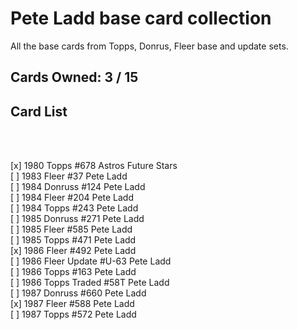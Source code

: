 # Pete Ladd base card collection

All the base cards from Topps, Donrus, Fleer base and update sets.

## Cards Owned: 3 / 15

## Card List

<style>span[class="checked"]{color: green;}</style><br>
<style>span[class="unchecked"]{color: red;}</style><br>
[x] 1980 Topps  #678 Astros Future Stars<br>
[ ] 1983 Fleer  #37 Pete Ladd<br>
[ ] 1984 Donruss  #124 Pete Ladd<br>
[ ] 1984 Fleer  #204 Pete Ladd<br>
[ ] 1984 Topps  #243 Pete Ladd<br>
[ ] 1985 Donruss  #271 Pete Ladd<br>
[ ] 1985 Fleer  #585 Pete Ladd<br>
[ ] 1985 Topps  #471 Pete Ladd<br>
[x] 1986 Fleer  #492 Pete Ladd<br>
[ ] 1986 Fleer Update #U-63 Pete Ladd<br>
[ ] 1986 Topps  #163 Pete Ladd<br>
[ ] 1986 Topps Traded #58T Pete Ladd<br>
[ ] 1987 Donruss  #660 Pete Ladd<br>
[x] 1987 Fleer  #588 Pete Ladd<br>
[ ] 1987 Topps  #572 Pete Ladd<br>
